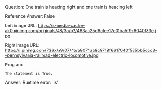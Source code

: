 Question: One train is heading right and one train is heading left.

Reference Answer: False

Left image URL: https://s-media-cache-ak0.pinimg.com/originals/48/3a/b2/483ab25d6c1ee17c01ba5f9c6040f83e.jpg

Right image URL: https://i.pinimg.com/736x/a9/07/4a/a9074aa8c8718f6617040f565bb5dcc3--pennsylvania-railroad-electric-locomotive.jpg

Program:

```
The statement is True.
```
Answer: Runtime error: 'is'


